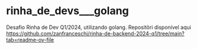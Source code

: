 # rinha_de_devs___golang
Desafio Rinha de Dev Q1/2024, utilizando golang. Repositõri disponível aqui https://github.com/zanfranceschi/rinha-de-backend-2024-q1/tree/main?tab=readme-ov-file
